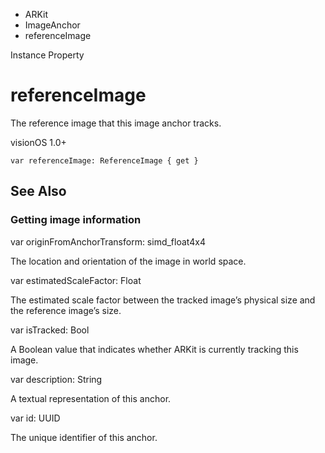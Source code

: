 

- ARKit
- ImageAnchor
-  referenceImage 

Instance Property

# referenceImage

The reference image that this image anchor tracks.

visionOS 1.0+

``` source
var referenceImage: ReferenceImage { get }
```

## See Also

### Getting image information

var originFromAnchorTransform: simd_float4x4

The location and orientation of the image in world space.

var estimatedScaleFactor: Float

The estimated scale factor between the tracked image’s physical size and the reference image’s size.

var isTracked: Bool

A Boolean value that indicates whether ARKit is currently tracking this image.

var description: String

A textual representation of this anchor.

var id: UUID

The unique identifier of this anchor.

